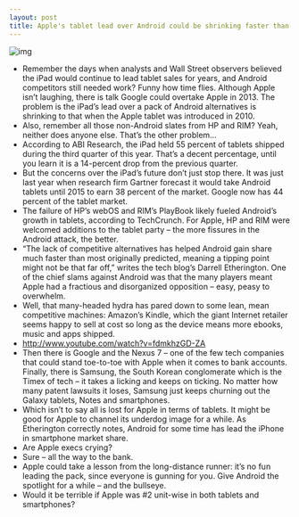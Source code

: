 ```yaml
---
layout: post
title: Apple's tablet lead over Android could be shrinking faster than earlier thought
---
```

![img](http://media.idownloadblog.com/wp-content/uploads/2012/11/iPad-mini-ad-Photos-image-0010.jpg)
* Remember the days when analysts and Wall Street observers believed the iPad would continue to lead tablet sales for years, and Android competitors still needed work? Funny how time flies. Although Apple isn’t laughing, there is talk Google could overtake Apple in 2013. The problem is the iPad’s lead over a pack of Android alternatives is shrinking to that when the Apple tablet was introduced in 2010.
* Also, remember all those non-Android slates from HP and RIM? Yeah, neither does anyone else. That’s the other problem…
* According to ABI Research, the iPad held 55 percent of tablets shipped during the third quarter of this year. That’s a decent percentage, until you learn it is a 14-percent drop from the previous quarter.
* But the concerns over the iPad’s future don’t just stop there. It was just last year when research firm Gartner forecast it would take Android tablets until 2015 to earn 38 percent of the market. Google now has 44 percent of the tablet market.
* The failure of HP’s webOS and RIM’s PlayBook likely fueled Android’s growth in tablets, according to TechCrunch. For Apple, HP and RIM were welcomed additions to the tablet party – the more fissures in the Android attack, the better.
* “The lack of competitive alternatives has helped Android gain share much faster than most originally predicted, meaning a tipping point might not be that far off,” writes the tech blog’s Darrell Etherington. One of the chief slams against Android was that the many players meant Apple had a fractious and disorganized opposition – easy, peasy to overwhelm.
* Well, that many-headed hydra has pared down to some lean, mean competitive machines: Amazon’s Kindle, which the giant Internet retailer seems happy to sell at cost so long as the device means more ebooks, music and apps shipped.
* http://www.youtube.com/watch?v=fdmkhzGD-ZA
* Then there is Google and the Nexus 7 – one of the few tech companies that could stand toe-to-toe with Apple when it comes to bank accounts. Finally, there is Samsung, the South Korean conglomerate which is the Timex of tech – it takes a licking and keeps on ticking. No matter how many patent lawsuits it loses, Samsung just keeps churning out the Galaxy tablets, Notes and smartphones.
* Which isn’t to say all is lost for Apple in terms of tablets. It might be good for Apple to channel its underdog image for a while. As Etherington correctly notes, Android for some time has lead the iPhone in smartphone market share.
* Are Apple execs crying?
* Sure – all the way to the bank.
* Apple could take a lesson from the long-distance runner: it’s no fun leading the pack, since everyone is gunning for you. Give Android the spotlight for a while – and the bullseye.
* Would it be terrible if Apple was #2 unit-wise in both tablets and smartphones?

